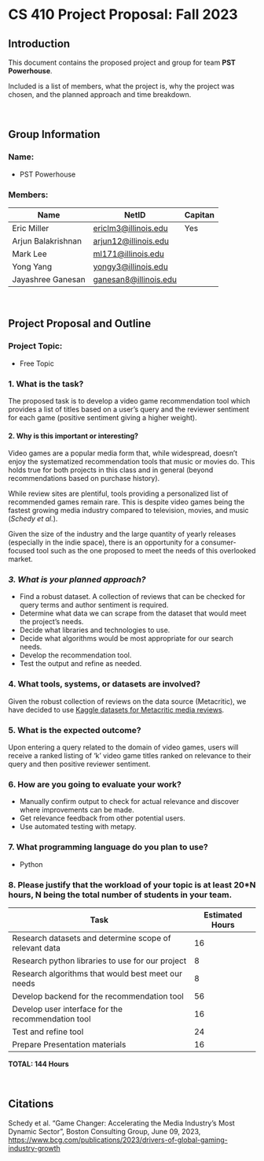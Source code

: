 # CS 410 Project Proposal: Fall 2023

## Introduction
This document contains the proposed project and group for team **PST Powerhouse**. 
    
Included is a list of members, what the project is, why the project was chosen, and the planned approach and time breakdown.

<br>

## Group Information

### **Name:**
- PST Powerhouse

### **Members**: 
| Name                  | NetID                 | Capitan  |
|-----------------------|-----------------------|----------|
| Eric Miller           | ericlm3@illinois.edu  | Yes      |
| Arjun Balakrishnan    | arjun12@illinois.edu  |          |
| Mark Lee              | ml171@illinois.edu    |          |
| Yong Yang             | yongy3@illinois.edu   |          |
| Jayashree Ganesan     | ganesan8@illinois.edu |          |

<br>

## Project Proposal and Outline

### **Project Topic:** 
- Free Topic

### **1. What is the task?** 
The proposed task is to develop a video game recommendation tool which provides a list of titles based on a user’s query and the reviewer sentiment for each game (positive sentiment giving a higher weight).

#### **2. Why is this important or interesting?**
Video games are a popular media form that, while widespread, doesn’t enjoy the systematized recommendation tools that music or movies do. This holds true for both projects in this class and in general (beyond recommendations based on purchase history).

While review sites are plentiful, tools providing a personalized list of recommended games remain rare.  This is despite video games being the fastest growing media industry compared to television, movies, and music (*Schedy et al.*). 

Given the size of the industry and the large quantity of yearly releases (especially in the indie space), there is an opportunity for a consumer-focused tool such as the one proposed to meet the needs of this overlooked market.

### ***3. What is your planned approach?***
-	Find a robust dataset. A collection of reviews that can be checked for query terms and author sentiment is required. 
-	Determine what data we can scrape from the dataset that would meet the project’s needs. 
-	Decide what libraries and technologies to use. 
-	Decide what algorithms would be most appropriate for our search needs.
-	Develop the recommendation tool. 
-	Test the output and refine as needed. 

### **4. What tools, systems, or datasets are involved?**
Given the robust collection of reviews on the data source (Metacritic), we have decided to use [Kaggle datasets for Metacritic media reviews]("https://www.kaggle.com/datasets?search=metacritic").

### **5. What is the expected outcome?**
Upon entering a query related to the domain of video games, users will receive a ranked listing of ‘k’ video game titles ranked on relevance to their query and then positive reviewer sentiment.

### **6. How are you going to evaluate your work?**
-	Manually confirm output to check for actual relevance and discover where improvements can be made.
-	Get relevance feedback from other potential users.
 -	Use automated testing with metapy.

### **7. What programming language do you plan to use?**
- Python

### **8. Please justify that the workload of your topic is at least 20*N hours, N being the total number of students in your team.**

| Task                                                                  | Estimated Hours   |
|-----------------------------------------------------------------------|-------------------|
| Research datasets and determine scope of relevant data                | 16                |
| Research python libraries to use for our project                      | 8                 |
| Research algorithms that would best meet our needs                    | 8                 |
| Develop backend for the recommendation tool                           | 56                |
| Develop user interface for the recommendation tool                    | 16                |
| Test and refine tool                                                  | 24                |
| Prepare Presentation materials                                        | 16                |
**TOTAL: 144 Hours**

<br>

## Citations
Schedy et al. “Game Changer: Accelerating the Media Industry’s Most Dynamic Sector”, Boston Consulting Group, June 09, 2023, https://www.bcg.com/publications/2023/drivers-of-global-gaming-industry-growth